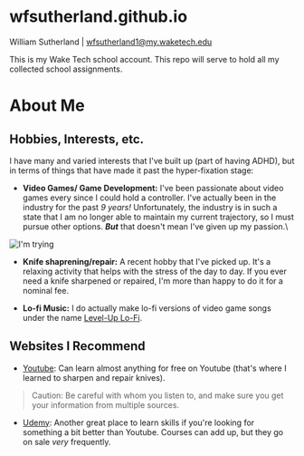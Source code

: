 # wfsutherland.github.io
William Sutherland | wfsutherland1@my.waketech.edu

This is my Wake Tech school account. This repo will serve to hold all my collected school assignments.

# __About Me__

## Hobbies, Interests, etc.
I have many and varied interests that I've built up (part of having ADHD), but in terms of things that have made it past the hyper-fixation stage:

- **Video Games/ Game Development:** I've been passionate about video games every since I could hold a controller. I've actually been in the industry for the past _9 years!_ Unfortunately, the industry is in such a state that I am no longer able to maintain my current trajectory, so I must pursue other options. **_But_** that doesn't mean I've given up my passion.\

![I'm trying](https://i.chzbgr.com/original/6034700288/h5245A444/cheezburger-image-6034700288)

- **Knife shaprening/repair:** A recent hobby that I've picked up. It's a relaxing activity that helps with the stress of the day to day. If you ever need a knife sharpened or repaired, I'm more than happy to do it for a nominal fee.

- **Lo-fi Music:** I do actually make lo-fi versions of video game songs under the name [Level-Up Lo-Fi][Soundcloud link].

## Websites I Recommend
- [Youtube][youtube]: Can learn almost anything for free on Youtube (that's where I learned to sharpen and repair knives).

> Caution: Be careful with whom you listen to, and make sure you get your information from multiple sources.

- [Udemy][udemy]: Another great place to learn skills if you're looking for something a bit better than Youtube. Courses can add up, but they go on sale _very_ frequently.

<!--Links in order-->
[Soundcloud link]: https://soundcloud.com/level-up-lofi-192774113
[youtube]: https://www.youtube.com/
[udemy]: https://www.udemy.com/